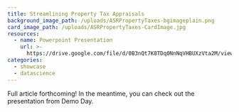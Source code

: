 ```yaml
---
title: Streamlining Property Tax Appraisals
background_image_path: /uploads/ASRPropertyTaxes-bgimageplain.png
card_image_path: /uploads/ASRPropertyTaxes-CardImage.jpg
resources:
  - name: Powerpoint Presentation
    url: >-
      https://drive.google.com/file/d/0B3nQt7K8TDq0NnNqVHBUXzVta2M/view?usp=sharing
categories:
  - showcase
  - datascience
---
```



Full article forthcoming! In the meantime, you can check out the presentation from Demo Day.